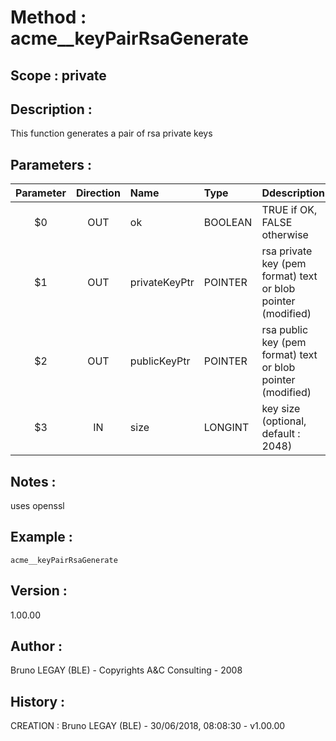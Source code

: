 ﻿# **Method :** acme__keyPairRsaGenerate## **Scope :** private## **Description :** This function generates a pair of rsa private keys## **Parameters :** | Parameter | Direction | Name | Type | Ddescription | |:----:|:----:|:----|:----|:----| | $0 | OUT | ok | BOOLEAN | TRUE if OK, FALSE otherwise | | $1 | OUT | privateKeyPtr | POINTER | rsa private key (pem format) text or blob pointer (modified) | | $2 | OUT | publicKeyPtr | POINTER | rsa public key (pem format) text or blob pointer (modified) | | $3 | IN | size | LONGINT | key size (optional, default : 2048) | ## **Notes :** uses openssl## **Example :** ```acme__keyPairRsaGenerate```## **Version :** 1.00.00## **Author :** Bruno LEGAY (BLE) - Copyrights A&C Consulting - 2008## **History :**  CREATION : Bruno LEGAY (BLE) - 30/06/2018, 08:08:30 - v1.00.00